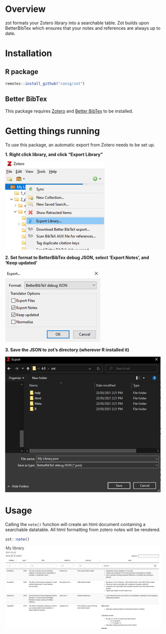 
# Overview

zot formats your Zotero library into a searchable table. Zot builds upon
BetterBibTex which ensures that your notes and references are always up
to date.

# Installation

## R package

``` r
remotes::install_github("conig/zot")
```

## Better BibTex

This package requires [Zotero](https://www.zotero.org/) and [Better
BibTex](https://retorque.re/zotero-better-bibtex/installation/) to be
installed.

# Getting things running

To use this package, an automatic export from Zotero needs to be set up.

**1. Right click library, and click “Export Library”**

<img src="static/img/library_export.png" width="322" />

**2. Set format to BetterBibTex debug JSON, select ‘Export Notes’, and
‘Keep updated’**

<img src="static/img/auto_export.png" width="308" />

**3. Save the JSON to zot’s directory (wherever R installed it)**

<img src="static/img/directory.png" width="607" />

# Usage

Calling the `note()` function will create an html document containing a
searchable datatable. All html formatting from zotero notes will be
rendered.

``` r
zot::note()
```

<img src="static/img/table_view.png" width="1113" />
